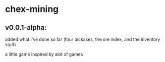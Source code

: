 # chex-mining

## v0.0.1-alpha:

added what i've done so far (four pickaxes, the ore index, and the inventory stuff)

a little game inspired by alot of games

